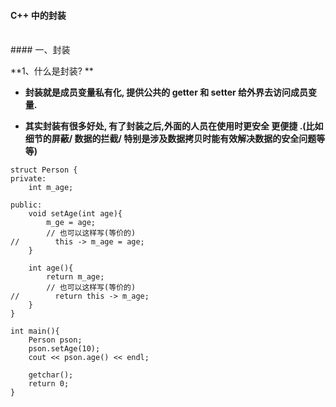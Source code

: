
#### C++ 中的封装


<br>
#### 一、封装


**1、什么是封装? **
- **封装就是成员变量私有化, 提供公共的 getter 和 setter 给外界去访问成员变量.**

- **其实封装有很多好处, 有了封装之后,外面的人员在使用时更安全 更便捷 .(比如细节的屏蔽/ 数据的拦截/ 特别是涉及数据拷贝时能有效解决数据的安全问题等等)**

```
struct Person {
private:
    int m_age;
    
public:
    void setAge(int age){
        m_ge = age;
        // 也可以这样写(等价的)
//        this -> m_age = age;
    }
    
    int age(){
        return m_age;
        // 也可以这样写(等价的)
//        return this -> m_age;
    }
}

int main(){
    Person pson;
    pson.setAge(10);
    cout << pson.age() << endl;
    
    getchar();
    return 0;
}
```









